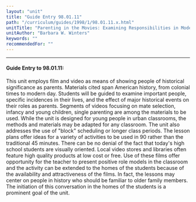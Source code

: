 ```yaml
---
layout: "unit"
title: "Guide Entry 98.01.11"
path: "/curriculum/guides/1998/1/98.01.11.x.html"
unitTitle: "Parenting in the Movies: Examining Responsibilities in Modern American Films"
unitAuthor: "Barbara W. Winters"
keywords: ""
recommendedFor: ""
---
```

<body>
<hr/>
 <h4>
  Guide Entry to 98.01.11:
 </h4>
 This unit employs film and video as means of showing people of historical significance as parents.  Materials cited span American history, from colonial times to modern day.  Students will be guided to examine important people, specific incidences in their lives, and the effect of major historical events on their roles as parents.  Segments of videos focusing on mate selection, infancy and young children, single parenting are among the materials to be used.  While the unit is designed for young people in urban classrooms, the methods and materials may be adapted for any classroom.  The unit also addresses the use of "block" scheduling or longer class periods.  The lesson plans offer ideas for a variety of activities to be used in 90 rather than the traditional 45 minutes.  There can be no denial of the fact that today's high school students are visually oriented.  Local video stores and libraries often feature high quality products at low cost or free.  Use of these films offer opportunity for the teacher to present positive role models in the classroom and the activity can be extended to the homes of the students because of the availability and attractiveness of the films.  In fact, the lessons may center on people in history who should be familiar to older family members.  The initiation of this conversation in the homes of the students is a prominent goal of the unit.

</body>